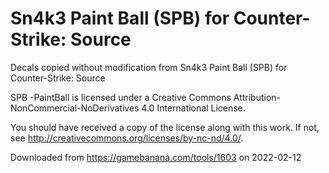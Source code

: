 # Sn4k3 Paint Ball (SPB) for Counter-Strike: Source

Decals copied without modification from Sn4k3 Paint Ball (SPB) for
Counter-Strike: Source

SPB -PaintBall is licensed under a
Creative Commons Attribution-NonCommercial-NoDerivatives 4.0 International
License.

You should have received a copy of the license along with this
work. If not, see <http://creativecommons.org/licenses/by-nc-nd/4.0/>.

Downloaded from https://gamebanana.com/tools/1603 on 2022-02-12